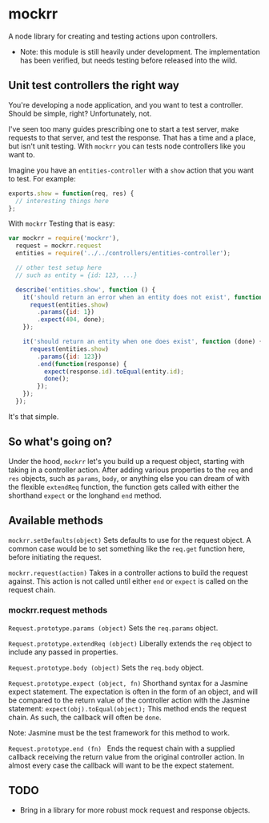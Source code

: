 # mockrr

A node library for creating and testing actions upon controllers.

* Note: this module is still heavily under development. The implementation has been verified, but needs testing before released into the wild.

## Unit test controllers the right way

You're developing a node application, and you want to test a controller. Should be simple, right? Unfortunately, not.

I've seen too many guides prescribing one to start a test server, make requests to that server, and test the response. That has a time and a place, but isn't unit testing. With ```mockrr``` you can tests node controllers like you want to.

Imagine you have an ```entities-controller``` with a ```show``` action that you want to test. For example:

```javascript
exports.show = function(req, res) {
  // interesting things here
};
```

With ```mockrr``` Testing that is easy:


```javascript
var mockrr = require('mockrr'),
  request = mockrr.request
  entities = require('../../controllers/entities-controller');

  // other test setup here
  // such as entity = {id: 123, ...}

  describe('entities.show', function () {
    it('should return an error when an entity does not exist', function (done) {
      request(entities.show)
        .params({id: 1})
        .expect(404, done);
    });

    it('should return an entity when one does exist', function (done) {
      request(entities.show)
        .params({id: 123})
        .end(function(response) {
          expect(response.id).toEqual(entity.id);
          done();
        });
    });
  });
```


It's that simple.

## So what's going on?

Under the hood, ```mockrr``` let's you build up a request object, starting with taking in a controller action. After adding various properties to the ```req``` and ```res``` objects, such as ```params```, ```body```, or anything else you can dream of with the flexible ```extendReq``` function, the function gets called with either the shorthand ```expect``` or the longhand ```end``` method.

## Available methods

```mockrr.setDefaults(object)``` Sets defaults to use for the request object. A common case would be to set something like the ```req.get``` function here, before initiating the request.

```mockrr.request(action)``` Takes in a controller actions to build the request against. This action is not called until either ```end``` or ```expect``` is called on the request chain.

### mockrr.request methods

```Request.prototype.params (object)``` Sets the ```req.params``` object.

```Request.prototype.extendReq (object)``` Liberally extends the ```req``` object to include any passed in properties.

```Request.prototype.body (object)``` Sets the ```req.body``` object.

```Request.prototype.expect (object, fn)``` Shorthand syntax for a Jasmine expect statement. The expectation is often in the form of an object, and will be compared to the return value of the controller action with the Jasmine statement: ```expect(obj).toEqual(object);``` This method ends the request chain. As such, the callback will often be ```done```.

Note: Jasmine must be the test framework for this method to work.

```Request.prototype.end (fn) ``` Ends the request chain with a supplied callback receiving the return value from the original controller action. In almost every case the callback will want to be the expect statement.

## TODO

* Bring in a library for more robust mock request and response objects.
